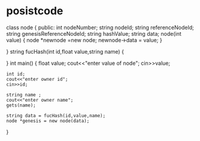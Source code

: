 # posistcode
class node
{
	public:
		int nodeNumber;
		string nodeId;
		string referenceNodeId;
		string genesisReferenceNodeId;
		string hashValue;
		string data;
	node(int value)
	{
		node *newnode =new node;
		newnode->data = value;
		}	
		
}
string fucHash(int id,float value,string name)
{
	
}
int main()
{
	float value;
	cout<<"enter value of node";
	cin>>value;
	
	int id;
	cout<<"enter owner id";
	cin>>id;
	
	string name ;
	cout<<"enter owner name";
	gets(name);
	
	string data = fucHash(id,value,name);
	node *genesis = new node(data);
	
	
}
